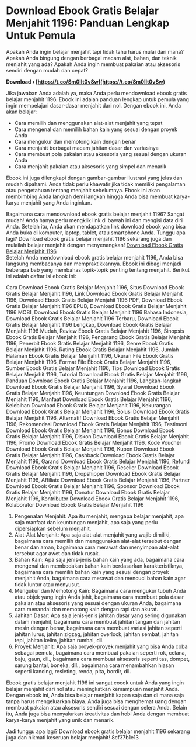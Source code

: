 
 
# Download Ebook Gratis Belajar Menjahit 1196: Panduan Lengkap Untuk Pemula
 
Apakah Anda ingin belajar menjahit tapi tidak tahu harus mulai dari mana? Apakah Anda bingung dengan berbagai macam alat, bahan, dan teknik menjahit yang ada? Apakah Anda ingin membuat pakaian atau aksesoris sendiri dengan mudah dan cepat?
 
**Download › [https://t.co/Sm0Ilt0vSw](https://t.co/Sm0Ilt0vSw)**


 
Jika jawaban Anda adalah ya, maka Anda perlu mendownload ebook gratis belajar menjahit 1196. Ebook ini adalah panduan lengkap untuk pemula yang ingin mempelajari dasar-dasar menjahit dari nol. Dengan ebook ini, Anda akan belajar:
 
- Cara memilih dan menggunakan alat-alat menjahit yang tepat
- Cara mengenal dan memilih bahan kain yang sesuai dengan proyek Anda
- Cara mengukur dan memotong kain dengan benar
- Cara menjahit berbagai macam jahitan dasar dan variasinya
- Cara membuat pola pakaian atau aksesoris yang sesuai dengan ukuran Anda
- Cara menjahit pakaian atau aksesoris yang simpel dan menarik

Ebook ini juga dilengkapi dengan gambar-gambar ilustrasi yang jelas dan mudah dipahami. Anda tidak perlu khawatir jika tidak memiliki pengalaman atau pengetahuan tentang menjahit sebelumnya. Ebook ini akan membimbing Anda langkah demi langkah hingga Anda bisa membuat karya-karya menjahit yang Anda inginkan.
 
Bagaimana cara mendownload ebook gratis belajar menjahit 1196? Sangat mudah! Anda hanya perlu mengklik link di bawah ini dan mengisi data diri Anda. Setelah itu, Anda akan mendapatkan link download ebook yang bisa Anda buka di komputer, laptop, tablet, atau smartphone Anda. Tunggu apa lagi? Download ebook gratis belajar menjahit 1196 sekarang juga dan mulailah belajar menjahit dengan menyenangkan!
 [Download Ebook Gratis Belajar Menjahit 1196](https://example.com/download-ebook-gratis-belajar-menjahit-1196)  
Setelah Anda mendownload ebook gratis belajar menjahit 1196, Anda bisa langsung membacanya dan mempraktikkannya. Ebook ini dibagi menjadi beberapa bab yang membahas topik-topik penting tentang menjahit. Berikut ini adalah daftar isi ebook ini:
 
Cara Download Ebook Gratis Belajar Menjahit 1196,  Situs Download Ebook Gratis Belajar Menjahit 1196,  Link Download Ebook Gratis Belajar Menjahit 1196,  Download Ebook Gratis Belajar Menjahit 1196 PDF,  Download Ebook Gratis Belajar Menjahit 1196 EPUB,  Download Ebook Gratis Belajar Menjahit 1196 MOBI,  Download Ebook Gratis Belajar Menjahit 1196 Bahasa Indonesia,  Download Ebook Gratis Belajar Menjahit 1196 Terbaru,  Download Ebook Gratis Belajar Menjahit 1196 Lengkap,  Download Ebook Gratis Belajar Menjahit 1196 Mudah,  Review Ebook Gratis Belajar Menjahit 1196,  Sinopsis Ebook Gratis Belajar Menjahit 1196,  Pengarang Ebook Gratis Belajar Menjahit 1196,  Penerbit Ebook Gratis Belajar Menjahit 1196,  Genre Ebook Gratis Belajar Menjahit 1196,  Rating Ebook Gratis Belajar Menjahit 1196,  Jumlah Halaman Ebook Gratis Belajar Menjahit 1196,  Ukuran File Ebook Gratis Belajar Menjahit 1196,  Format File Ebook Gratis Belajar Menjahit 1196,  Sumber Ebook Gratis Belajar Menjahit 1196,  Tips Download Ebook Gratis Belajar Menjahit 1196,  Tutorial Download Ebook Gratis Belajar Menjahit 1196,  Panduan Download Ebook Gratis Belajar Menjahit 1196,  Langkah-langkah Download Ebook Gratis Belajar Menjahit 1196,  Syarat Download Ebook Gratis Belajar Menjahit 1196,  Keuntungan Download Ebook Gratis Belajar Menjahit 1196,  Manfaat Download Ebook Gratis Belajar Menjahit 1196,  Kelebihan Download Ebook Gratis Belajar Menjahit 1196,  Kekurangan Download Ebook Gratis Belajar Menjahit 1196,  Solusi Download Ebook Gratis Belajar Menjahit 1196,  Alternatif Download Ebook Gratis Belajar Menjahit 1196,  Rekomendasi Download Ebook Gratis Belajar Menjahit 1196,  Testimoni Download Ebook Gratis Belajar Menjahit 1196,  Bonus Download Ebook Gratis Belajar Menjahit 1196,  Diskon Download Ebook Gratis Belajar Menjahit 1196,  Promo Download Ebook Gratis Belajar Menjahit 1196,  Kode Voucher Download Ebook Gratis Belajar Menjahit 1196,  Kupon Download Ebook Gratis Belajar Menjahit 1196,  Cashback Download Ebook Gratis Belajar Menjahit 1196,  Garansi Download Ebook Gratis Belajar Menjahit 1196,  Refund Download Ebook Gratis Belajar Menjahit 1196,  Reseller Download Ebook Gratis Belajar Menjahit 1196,  Dropshipper Download Ebook Gratis Belajar Menjahit 1196,  Affiliate Download Ebook Gratis Belajar Menjahit 1196,  Partner Download Ebook Gratis Belajar Menjahit 1196,  Sponsor Download Ebook Gratis Belajar Menjahit 1196,  Donatur Download Ebook Gratis Belajar Menjahit 1196,  Kontributor Download Ebook Gratis Belajar Menjahit 1196,  Kolaborator Download Ebook Gratis Belajar Menjahit 1196

1. Pengenalan Menjahit: Apa itu menjahit, mengapa belajar menjahit, apa saja manfaat dan keuntungan menjahit, apa saja yang perlu dipersiapkan sebelum menjahit.
2. Alat-Alat Menjahit: Apa saja alat-alat menjahit yang wajib dimiliki, bagaimana cara memilih dan menggunakan alat-alat tersebut dengan benar dan aman, bagaimana cara merawat dan menyimpan alat-alat tersebut agar awet dan tidak rusak.
3. Bahan Kain: Apa saja jenis-jenis bahan kain yang ada, bagaimana cara mengenal dan membedakan bahan kain berdasarkan karakteristiknya, bagaimana cara memilih bahan kain yang sesuai dengan proyek menjahit Anda, bagaimana cara merawat dan mencuci bahan kain agar tidak luntur atau menyusut.
4. Mengukur dan Memotong Kain: Bagaimana cara mengukur tubuh Anda atau objek yang ingin Anda jahit, bagaimana cara membuat pola dasar pakaian atau aksesoris yang sesuai dengan ukuran Anda, bagaimana cara menandai dan memotong kain dengan rapi dan akurat.
5. Jahitan Dasar: Apa saja jenis-jenis jahitan dasar yang sering digunakan dalam menjahit, bagaimana cara membuat jahitan tangan dan jahitan mesin dengan benar, bagaimana cara membuat variasi jahitan seperti jahitan lurus, jahitan zigzag, jahitan overlock, jahitan sembat, jahitan tepi, jahitan kelim, jahitan rumbai, dll.
6. Proyek Menjahit: Apa saja proyek-proyek menjahit yang bisa Anda coba sebagai pemula, bagaimana cara membuat pakaian seperti rok, celana, baju, gaun, dll., bagaimana cara membuat aksesoris seperti tas, dompet, sarung bantal, boneka, dll., bagaimana cara menambahkan hiasan seperti kancing, resleting, renda, pita, bordir, dll.

Ebook gratis belajar menjahit 1196 ini sangat cocok untuk Anda yang ingin belajar menjahit dari nol atau meningkatkan kemampuan menjahit Anda. Dengan ebook ini, Anda bisa belajar menjahit kapan saja dan di mana saja tanpa harus mengeluarkan biaya. Anda juga bisa menghemat uang dengan membuat pakaian atau aksesoris sendiri sesuai dengan selera Anda. Selain itu, Anda juga bisa menyalurkan kreativitas dan hobi Anda dengan membuat karya-karya menjahit yang unik dan menarik.
 
Jadi tunggu apa lagi? Download ebook gratis belajar menjahit 1196 sekarang juga dan nikmati keseruan belajar menjahit!
 8cf37b1e13
 
